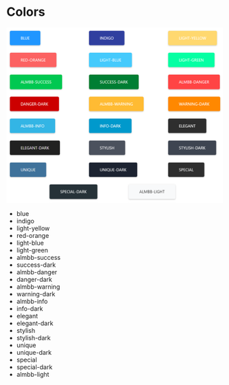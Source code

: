 # Colors

![All buttons colors](../.gitbook/assets/all_btn_colors.png)

* blue
* indigo
* light-yellow
* red-orange
* light-blue
* light-green
* almbb-success
* success-dark
* almbb-danger
* danger-dark
* almbb-warning
* warning-dark
* almbb-info
* info-dark
* elegant
* elegant-dark
* stylish
* stylish-dark
* unique
* unique-dark
* special
* special-dark
* almbb-light

